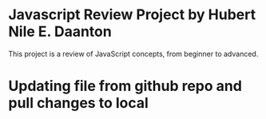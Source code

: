 # Javascript Review Project by Hubert Nile E. Daanton
This project is a review of JavaScript concepts, from beginner to advanced.

# Updating file from github repo and pull changes to local
